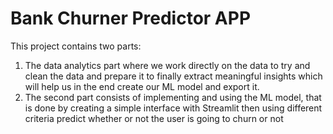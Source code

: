 # Bank Churner Predictor APP

This project contains two parts:

1. The data analytics part where we work directly on the data to try and clean the data and prepare it to finally extract meaningful insights which will help us in the end create our ML model and export it.
2. The second part consists of implementing and using the ML model, that is done by creating a simple interface with Streamlit then using different criteria predict whether or not the user is going to churn or not
